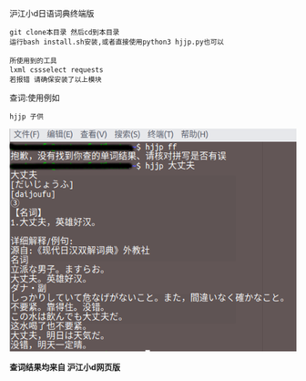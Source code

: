 沪江小d日语词典终端版
```
git clone本目录 然后cd到本目录
运行bash install.sh安装,或者直接使用python3 hjjp.py也可以

所使用到的工具
lxml cssselect requests
若报错 请确保安装了以上模块
```
查词:使用例如
```
hjjp 子供
```

![](https://github.com/Asutorufa/hujiang-japanese-dict/raw/master/%E6%BC%94%E7%A4%BA.png)

**查词结果均来自 沪江小d网页版**
